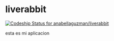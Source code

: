 liverabbit
==========
[ ![Codeship Status for anabellaguzman/liverabbit](https://codeship.io/projects/93a8d1a0-fbf4-0131-d6f8-5a73486b8860/status)](https://codeship.io/projects/29287)

esta es mi aplicacion